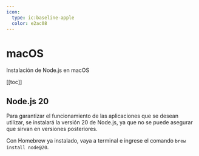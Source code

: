 ```yaml
---
icon: 
  type: ic:baseline-apple
  color: e2ac08 
---
```

# macOS
Instalación de Node.js en macOS

[[toc]]

## Node.js 20
Para garantizar el funcionamiento de las aplicaciones que se desean utilizar, se instalará la versión 20 de Node.js, ya que no se puede asegurar que sirvan en versiones posteriores.

Con Homebrew ya instalado, vaya a terminal e ingrese el comando
``brew install node@20``.
